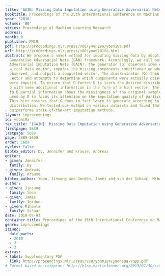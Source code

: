 ```yaml
---
title: 'GAIN: Missing Data Imputation using Generative Adversarial Nets'
booktitle: Proceedings of the 35th International Conference on Machine Learning
year: '2018'
volume: '80'
series: Proceedings of Machine Learning Research
address: 
month: 0
publisher: PMLR
pdf: http://proceedings.mlr.press/v80/yoon18a/yoon18a.pdf
url: http://proceedings.mlr.press/v80/yoon2018a.html
abstract: We propose a novel method for imputing missing data by adapting the well-known
  Generative Adversarial Nets (GAN) framework. Accordingly, we call our method Generative
  Adversarial Imputation Nets (GAIN). The generator (G) observes some components of
  a real data vector, imputes the missing components conditioned on what is actually
  observed, and outputs a completed vector. The discriminator (D) then takes a completed
  vector and attempts to determine which components were actually observed and which
  were imputed. To ensure that D forces G to learn the desired distribution, we provide
  D with some additional information in the form of a hint vector. The hint reveals
  to D partial information about the missingness of the original sample, which is
  used by D to focus its attention on the imputation quality of particular components.
  This hint ensures that G does in fact learn to generate according to the true data
  distribution. We tested our method on various datasets and found that GAIN significantly
  outperforms state-of-the-art imputation methods.
layout: inproceedings
id: yoon18a
tex_title: "{GAIN}: Missing Data Imputation using Generative Adversarial Nets"
firstpage: 5689
lastpage: 5698
page: 5689-5698
order: 5689
cycles: false
bibtex_editor: Dy, Jennifer and Krause, Andreas
editor:
- given: Jennifer
  family: Dy
- given: Andreas
  family: Krause
bibtex_author: Yoon, Jinsung and Jordon, James and van der Schaar, Mihaela
author:
- given: Jinsung
  family: Yoon
- given: James
  family: Jordon
- given: Mihaela
  family: Schaar
date: 2018-07-03
container-title: Proceedings of the 35th International Conference on Machine Learning
genre: inproceedings
issued:
  date-parts:
  - 2018
  - 7
  - 3
extras:
- label: Supplementary PDF
  link: http://proceedings.mlr.press/v80/yoon18a/yoon18a-supp.pdf
# Format based on citeproc: http://blog.martinfenner.org/2013/07/30/citeproc-yaml-for-bibliographies/
---
```

